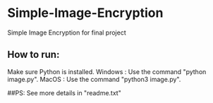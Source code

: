 # Simple-Image-Encryption
Simple Image Encryption for final project

## How to run:
Make sure Python is installed.
Windows : Use the command "python   image.py".
MacOS   : Use the command "python3  image.py".

##PS: See more details in "readme.txt"
